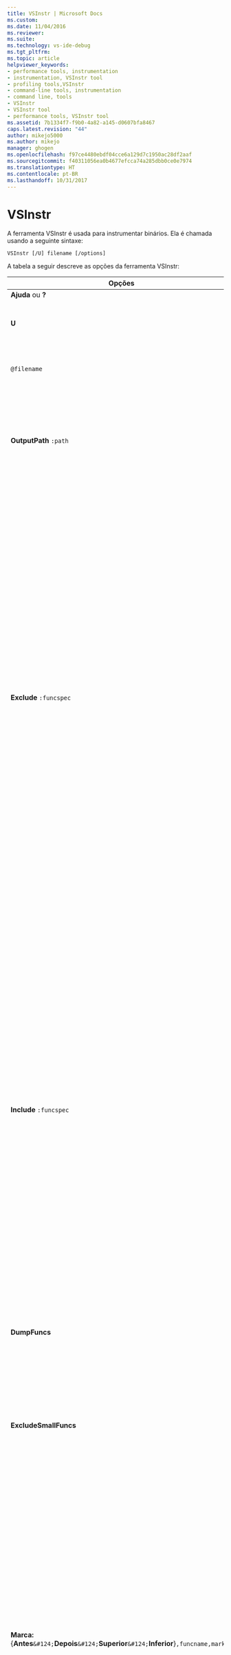 ```yaml
---
title: VSInstr | Microsoft Docs
ms.custom: 
ms.date: 11/04/2016
ms.reviewer: 
ms.suite: 
ms.technology: vs-ide-debug
ms.tgt_pltfrm: 
ms.topic: article
helpviewer_keywords:
- performance tools, instrumentation
- instrumentation, VSInstr tool
- profiling tools,VSInstr
- command-line tools, instrumentation
- command line, tools
- VSInstr
- VSInstr tool
- performance tools, VSInstr tool
ms.assetid: 7b1334f7-f9b0-4a82-a145-d0607bfa8467
caps.latest.revision: "44"
author: mikejo5000
ms.author: mikejo
manager: ghogen
ms.openlocfilehash: f97ce4480ebdf04cce6a129d7c1950ac28df2aaf
ms.sourcegitcommit: f40311056ea0b4677efcca74a285dbb0ce0e7974
ms.translationtype: HT
ms.contentlocale: pt-BR
ms.lasthandoff: 10/31/2017
---
```

# <a name="vsinstr"></a>VSInstr
A ferramenta VSInstr é usada para instrumentar binários. Ela é chamada usando a seguinte sintaxe:  
  
```  
VSInstr [/U] filename [/options]  
```  
  
 A tabela a seguir descreve as opções da ferramenta VSInstr:  
  
|Opções|Descrição|  
|-------------|-----------------|  
|**Ajuda** ou **?**|Exibe a ajuda.|  
|**U**|Grava a saída redirecionada do console como Unicode. Deve ser a primeira opção especificada.|  
|`@filename`|Especifica o nome de um arquivo de resposta que contém uma opção de comando por linha.  Não use aspas.|  
|**OutputPath** `:path`|Especifica um diretório de destino para a imagem instrumentada. Se um caminho de saída não for especificado, o binário original será renomeado acrescentando "Orig" ao nome do arquivo no mesmo diretório e uma cópia do binário será instrumentada.|  
|**Exclude** `:funcspec`|Determina uma especificação de função a ser excluída da instrumentação por testes. É útil quando a entrada de teste de criação de perfil em uma função causa resultados imprevisíveis ou indesejados.<br /><br /> Não use as opções **Exclude** e **Include** que se referem a funções no mesmo binário.<br /><br /> Você pode determinar várias especificações de função com opções **Exclude** separadas.<br /><br /> `funcspec` é definida como:<br /><br /> função [namespace\<separator1>] [class\<separator2>]<br /><br /> \<separator1> é `::` para código nativo e `.` para código gerenciado.<br /><br /> \<separator2> é sempre `::`<br /><br /> **Exclude** tem suporte com a cobertura de código.<br /><br /> Há suporte para o caractere curinga \*. Por exemplo, para excluir todas as funções em um namespace, use:<br /><br /> MyNamespace::\*<br /><br /> Você pode usar **VSInstr /DumpFuncs** para listar os nomes completos de funções no binário especificado.|  
|**Include** `:funcspec`|Determina uma especificação de função em um binário para instrumentar com testes. Todas as outras funções nos binários não são instrumentadas.<br /><br /> Você pode determinar várias especificações de função com opções **Include** separadas.<br /><br /> Não use as opções **Include** e **Exclude** que se referem a funções no mesmo binário.<br /><br /> Não há suporte para **Include** com cobertura de código.<br /><br /> `funcspec` é definida como:<br /><br /> função [namespace\<separator1>] [class\<separator2>]<br /><br /> \<separator1> é `::` para código nativo e `.` para código gerenciado.<br /><br /> \<separator2> é sempre `::`<br /><br /> Há suporte para o caractere curinga \*. Por exemplo, para incluir todas as funções em um namespace, use:<br /><br /> MyNamespace::\*<br /><br /> Você pode usar **VSInstr /DumpFuncs** para listar os nomes completos de funções no binário especificado.|  
|**DumpFuncs**|Lista as funções dentro da imagem especificada. Nenhuma instrumentação é executada.|  
|**ExcludeSmallFuncs**|Exclui funções pequenas, que são funções curtas que não fazem chamadas de função, da instrumentação. A opção **ExcludeSmallFuncs** oferece menos sobrecarga devido à instrumentação, portanto, uma velocidade de instrumentação aprimorada.<br /><br /> A exclusão de pequenas funções também reduz o tamanho do arquivo .vsp e o tempo necessário para análise.|  
|**Marca:**{**Antes**`&#124;`**Depois**`&#124;`**Superior**`&#124;`**Inferior**}`,funcname,markid`|Insere uma marca de perfil (um identificador usado para delimitar os dados em relatórios) que você pode usar para identificar o início ou término de um intervalo de dados no arquivo de relatório. vsp.<br /><br /> **Before** – Imediatamente antes da entrada da função de destino.<br /><br /> **After** – Imediatamente depois da saída da função de destino.<br /><br /> **Top** – Imediatamente depois da entrada da função de destino.<br /><br /> **Bottom** – Imediatamente antes de cada retorno na função de destino.<br /><br /> `funcname` – Nome da função de destino<br /><br /> `Markid` – Um inteiro positivo (longo) para usar como o identificador da marca de perfil.|  
|**Cobertura**|Executa a instrumentação de cobertura. Pode ser usado apenas com as seguintes opções: **Verbose**, **OutputPath**, **Exclude** e **Logfile**.|  
|**Verbose**|A opção **Verbose** é usada para exibir informações detalhadas sobre o processo de instrumentação.|  
|**NoWarn** `[:[Message Number[;Message Number]]]`|Suprime todos os avisos ou avisos específicos.<br /><br /> `Message Number` – o número o aviso. Se `Message Number` for omitido, todos os avisos serão suprimidos.<br /><br /> Para obter mais informações, consulte [Avisos VSInstr](../profiling/vsinstr-warnings.md).|  
|**Control** `:{` **Thread** `&#124;` **Process** `&#124;` **Global** `}`|Especifica o nível de criação de perfil das seguintes opções de controle de coleta de dados VSInstr:<br /><br /> **Iniciar**<br /><br /> **StartOnly**<br /><br /> **Suspend**<br /><br /> **StopOnly**<br /><br /> **SuspendOnly**<br /><br /> **ResumeOnly**<br /><br /> **Thread** – Especifica as funções de controle da coleta de dados de nível de thread. A criação de perfil é iniciada ou interrompida somente para o thread atual. O estado da criação de perfil de outros threads não é afetado. O padrão é thread.<br /><br /> **Process** – Especifica as funções de controle da coleta de dados da criação de perfil em nível de processo. A criação de perfil é iniciada ou interrompida para todos os threads no processo atual. O estado da criação de perfil de outros processos não é afetado.<br /><br /> **Global** – Especifica as funções de controle de coleta de dados em nível global (processo cruzado).<br /><br /> Se você não especificar o nível de criação de perfil, ocorrerá um erro.|  
|**Start** `:{` **Inside** `&#124;` **Outside** `},funcname`|Limita a coleta de dados à função de destino e a funções filho chamadas por essa função.<br /><br /> **Inside** – Insere a função StartProfile imediatamente após a entrada na função de destino. Insere a função StopProfile imediatamente antes de cada retorno na função de destino.<br /><br /> **Outside** – Insere a função StartProfile imediatamente antes de cada chamada à função de destino. Insere a função StopProfile imediatamente depois de cada chamada à função de destino.<br /><br /> `funcname` – o nome da função de destino.|  
|**Suspend** `:{` **Inside** `&#124;` **Outside** `},funcname`|Exclui a coleta de dados da função de destino e das funções filho chamadas por essa função.<br /><br /> **Inside** – Insere a função SuspendProfile imediatamente após a entrada na função de destino. Insere a função ResumeProfile imediatamente antes de cada retorno na função de destino.<br /><br /> **Outside** – Insere a função SuspendProfile imediatamente antes da entrada na função de destino. Insere a função ResumeProfile imediatamente antes da entrada da função de destino.<br /><br /> `funcname` – nome da função de destino.<br /><br /> Se a função de destino contiver uma função StartProfile, a função SuspendProfile será inserida antes dela. Se a função de destino contiver uma função StopProfile, a função ResumeProfile será inserida depois dela.|  
|**StartOnly:** `{` **Before** `&#124;` **After** `&#124;` **Top** `&#124;` **Bottom** `},funcname`|Inicia a coleta de dados durante uma execução de criação de perfil. Insere a função API StartProfile no local especificado.<br /><br /> **Before** – Imediatamente antes da entrada da função de destino.<br /><br /> **After** – imediatamente depois da saída da função de destino.<br /><br /> **Top** – imediatamente depois da entrada da função de destino.<br /><br /> **Bottom** – imediatamente antes de cada retorno na função de destino.<br /><br /> `funcname` – nome da função de destino.|  
|**StopOnly:**{**Before**`&#124;`**After**`&#124;`**Top**`&#124;`**Bottom**}`,funcname`|Para a coleta de dados durante uma execução de criação de perfil. Insere a função StopProfile no local especificado.<br /><br /> **Before** – Imediatamente antes da entrada da função de destino.<br /><br /> **After** – imediatamente depois da saída da função de destino.<br /><br /> **Top** – imediatamente depois da entrada da função de destino.<br /><br /> **Bottom** – imediatamente antes de cada retorno na função de destino.<br /><br /> `funcname` – nome da função de destino.|  
|**SuspendOnly:**{**Before**`&#124;`**After**`&#124;`**Top**`&#124;`**Bottom**}`,funcname`|Para a coleta de dados durante uma execução de criação de perfil. Insere a API SuspendProfile no local especificado.<br /><br /> **Before** – Imediatamente antes da entrada da função de destino.<br /><br /> **After** – imediatamente depois da saída da função de destino.<br /><br /> **Top** – imediatamente depois da entrada da função de destino.<br /><br /> **Bottom** – imediatamente antes de cada retorno na função de destino.<br /><br /> `funcname` – nome da função de destino.<br /><br /> Se a função de destino contiver uma função StartProfile, a função SuspendProfile será inserida antes dela.|  
|**ResumeOnly:**{**Before**`&#124;`**After**`&#124;`**Top**`&#124;`**Bottom**}`,funcname`|Inicia ou retoma a coleta de dados durante uma execução de criação de perfil.<br /><br /> Geralmente é usado para iniciar a criação de perfil depois que uma opção **SuspendOnly** interrompe a criação de perfil. Insere a API ResumeProfile no local especificado.<br /><br /> **Before** – Imediatamente antes da entrada da função de destino.<br /><br /> **After** – imediatamente depois da saída da função de destino.<br /><br /> **Top** – imediatamente depois da entrada da função de destino.<br /><br /> **Bottom** – imediatamente antes de cada retorno na função de destino.<br /><br /> `funcname` – nome da função de destino.<br /><br /> Se a função de destino contiver uma função StopProfile, a função ResumeProfile será inserida depois dela.|  
  
## <a name="see-also"></a>Consulte também  
 [VSPerfMon](../profiling/vsperfmon.md)   
 [VSPerfCmd](../profiling/vsperfcmd.md)   
 [VSPerfReport](../profiling/vsperfreport.md)   
 [Avisos VSInstr](../profiling/vsinstr-warnings.md)   
 [Exibições de relatório de desempenho](../profiling/performance-report-views.md)